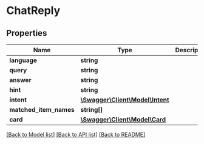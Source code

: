 # ChatReply

## Properties
Name | Type | Description | Notes
------------ | ------------- | ------------- | -------------
**language** | **string** |  | [optional] 
**query** | **string** |  | [optional] 
**answer** | **string** |  | [optional] 
**hint** | **string** |  | [optional] 
**intent** | [**\Swagger\Client\Model\Intent**](Intent.md) |  | [optional] 
**matched_item_names** | **string[]** |  | [optional] 
**card** | [**\Swagger\Client\Model\Card**](Card.md) |  | [optional] 

[[Back to Model list]](../../README.md#documentation-for-models) [[Back to API list]](../../README.md#documentation-for-api-endpoints) [[Back to README]](../../README.md)

